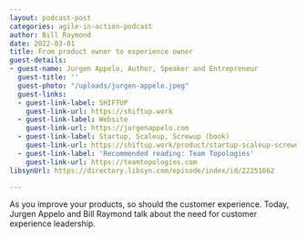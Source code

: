 ```yaml
---
layout: podcast-post
categories: agile-in-action-podcast
author: Bill Raymond
date: 2022-03-01
title: From product owner to experience owner
guest-details:
- guest-name: Jurgen Appelo, Author, Speaker and Entrepreneur
  guest-title: ''
  guest-photo: "/uploads/jurgen-appelo.jpeg"
  guest-links:
  - guest-link-label: SHIFTUP
    guest-link-url: https://shiftup.work
  - guest-link-label: Website
    guest-link-url: https://jurgenappelo.com
  - guest-link-label: Startup, Scaleup, Screwup (book)
    guest-link-url: https://shiftup.work/product/startup-scaleup-screwup-book/
  - guest-link-label: 'Recommended reading: Team Topologies'
    guest-link-url: https://teamtopologies.com
libsynUrl: https://directory.libsyn.com/episode/index/id/22251662

---
```

As you improve your products, so should the customer experience. Today, Jurgen Appelo and Bill Raymond talk about the need for customer experience leadership.